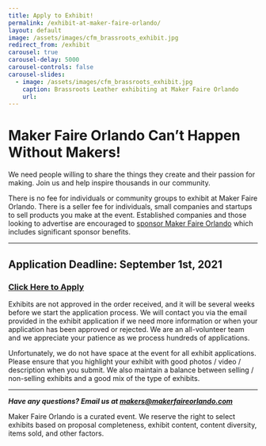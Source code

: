 ```yaml
---
title: Apply to Exhibit!
permalink: /exhibit-at-maker-faire-orlando/
layout: default
image: /assets/images/cfm_brassroots_exhibit.jpg
redirect_from: /exhibit
carousel: true
carousel-delay: 5000
carousel-controls: false
carousel-slides:
  - image: /assets/images/cfm_brassroots_exhibit.jpg
    caption: Brassroots Leather exhibiting at Maker Faire Orlando
    url:
---
```


# Maker Faire Orlando Can’t Happen Without Makers!
We need people willing to share the things they create and their passion for making. Join us and help inspire thousands in our community.

There is no fee for individuals or community groups to exhibit at Maker Faire Orlando. There is a seller fee for individuals, small companies and startups to sell products you make at the event. Established companies and those looking to advertise are encouraged to [sponsor Maker Faire Orlando](/become-a-sponsor) which includes significant sponsor benefits.

---

## Application Deadline: September 1st, 2021

### [Click Here to Apply](https://www.jotform.com/makereffect/cfm2021)


Exhibits are not approved in the order received, and it will be several weeks before we start the application process. We will contact you via the email provided in the exhibit application if we need more information or when your application has been approved or rejected. We are an all-volunteer team and we appreciate your patience as we process hundreds of applications.

Unfortunately, we do not have space at the event for all exhibit applications. Please ensure that you highlight your exhibit with good photos / video / description when you submit. We also maintain a balance between selling / non-selling exhibits and a good mix of the type of exhibits.

---
<!--
### Getting started when our Call For Makers is open:

Step 1: Register for the Maker Faire Orlando Website. If you created an account to exhibit in a prior year, you do not need to create a new account, just login (and you can reset your password if needed).

Step 2: Create a Maker Profile on the Maker Dashboard on the My Account menu. Note: this page is only available once you’ve registered, verified, and logged in.

Step 3: Create an Exhibit Proposal attached to your Maker Profile. We will notify you about your proposal status as we do our rounds of approvals. The status of your exhibit proposals is visible on the Maker Dashboard. Please note that exhibits are approved by a curation process in several rounds, and are not approved based on submission date order.
-->
***Have any questions? Email us at <makers@makerfaireorlando.com>***

Maker Faire Orlando is a curated event. We reserve the right to select exhibits based on proposal completeness, exhibit content, content diversity, items sold, and other factors.
